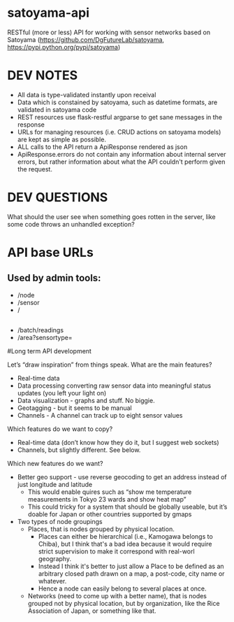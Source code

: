 satoyama-api
============

RESTful (more or less) API for working with sensor networks based on Satoyama (https://github.com/DgFutureLab/satoyama, https://pypi.python.org/pypi/satoyama)


# DEV NOTES
- All data is type-validated instantly upon receival
- Data which is constained by satoyama, such as datetime formats, are validated in satoyama code
- REST resources use flask-restful argparse to get sane messages in the response
- URLs for managing resources (i.e. CRUD actions on satoyama models) are kept as simple as possible. 
- ALL calls to the API return a ApiResponse rendered as json
- ApiResponse.errors do not contain any information about internal server errors, but rather information about what the API couldn't perform given the request.

# DEV QUESTIONS
What should the user see when something goes rotten in the server, like some code throws an unhandled exception?

# API base URLs
## Used by admin tools:
- /node
- /sensor
- /

##
- /batch/readings
- /area?sensortype=

#Long term API development

Let’s “draw inspiration” from things speak. What are the main features?


 - Real-time data
 - Data processing converting raw sensor data into meaningful status updates (you left your light on)
 - Data visualization - graphs and stuff. No biggie.
 - Geotagging - but it seems to be manual
 - Channels - A channel can track up to eight sensor values

Which features do we want to copy?

 - Real-time data (don’t know how they do it, but I suggest web sockets)
 - Channels, but slightly different. See below.

Which new features do we want?
- Better geo support - use reverse geocoding to get an address instead of just  longitude and latitude
  - This would enable quires such as “show me temperature measurements in Tokyo 23 wards and show heat map”
  - This could tricky for a system that should be globally useable, but it’s doable for Japan or other countries supported by gmaps
- Two types of node groupings
  - Places, that is nodes grouped by physical location.
    - Places can either be hierarchical (i.e., Kamogawa belongs to Chiba), but I think that's a bad idea because it would require strict supervision to make it correspond with real-worl geography. 
    - Instead I think it's better to just allow a Place to be defined as an arbitrary closed path drawn on a map, a post-code, city name or whatever. 
    - Hence a node can easily belong to several places at once. 
  - Networks (need to come up with a better name), that is nodes grouped not by physical location, but by organization, like the Rice Association of Japan, or something like that. 


